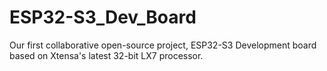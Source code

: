 # ESP32-S3_Dev_Board
Our first collaborative open-source project, ESP32-S3 Development board based on Xtensa's latest 32-bit LX7 processor. 
